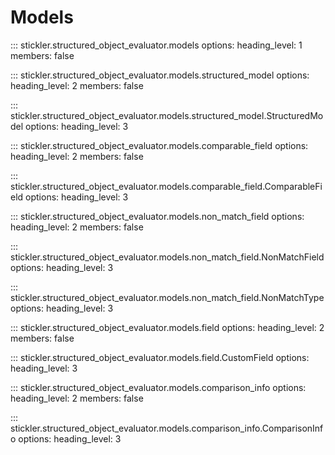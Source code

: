 # Models

::: stickler.structured_object_evaluator.models
    options:
      heading_level: 1
      members: false

::: stickler.structured_object_evaluator.models.structured_model
    options:
      heading_level: 2
      members: false

::: stickler.structured_object_evaluator.models.structured_model.StructuredModel
    options:
      heading_level: 3

::: stickler.structured_object_evaluator.models.comparable_field
    options:
      heading_level: 2
      members: false

::: stickler.structured_object_evaluator.models.comparable_field.ComparableField
    options:
      heading_level: 3

::: stickler.structured_object_evaluator.models.non_match_field
    options:
      heading_level: 2
      members: false

::: stickler.structured_object_evaluator.models.non_match_field.NonMatchField
    options:
      heading_level: 3

::: stickler.structured_object_evaluator.models.non_match_field.NonMatchType
    options:
      heading_level: 3

::: stickler.structured_object_evaluator.models.field
    options:
      heading_level: 2
      members: false

::: stickler.structured_object_evaluator.models.field.CustomField
    options:
      heading_level: 3

::: stickler.structured_object_evaluator.models.comparison_info
    options:
      heading_level: 2
      members: false

::: stickler.structured_object_evaluator.models.comparison_info.ComparisonInfo
    options:
      heading_level: 3
